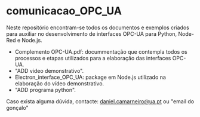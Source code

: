 # comunicacao_OPC_UA
Neste repositório encontram-se todos os documentos e exemplos criados para auxiliar no desenvolvimento de interfaces OPC-UA para Python, Node-Red e Node.js.
- Complemento OPC-UA.pdf: docummentação que contempla todos os processos e etapas utilizados para a elaboração das interfaces OPC-UA.
- "ADD video demonstrativo".
- Electron_interface_OPC_UA: package em Node.js utilizado na elaboração do vídeo demonstrativo.
- "ADD programa python".

Caso exista alguma dúvida, contacte: daniel.camarneiro@ua.pt ou "email do gonçalo"
